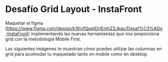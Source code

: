 # Desafío Grid Layout - InstaFront

Maquetar el figma (https://www.figma.com/design/k16iyfQqetDrlEmhZ2Jkac/Desaf%C3%ADo-InstaFront) implementando las nuevas herramientas que nos proporciona grid con la metodología Mobile First.

Las siguientes imágenes te muestran cómo puedes utilizar las columnas en grid para acomodar tu maquetado tanto en mobile como en desktop.
